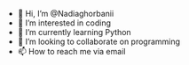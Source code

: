 - 👋 Hi, I’m @Nadiaghorbanii
- 👀 I’m interested in coding
- 🌱 I’m currently learning Python
- 💞️ I’m looking to collaborate on programming 
- 📫 How to reach me via email

<!---
Nadiaghorbanii/Nadiaghorbanii is a ✨ special ✨ repository because its `README.md` (this file) appears on your GitHub profile.
You can click the Preview link to take a look at your changes.
--->
